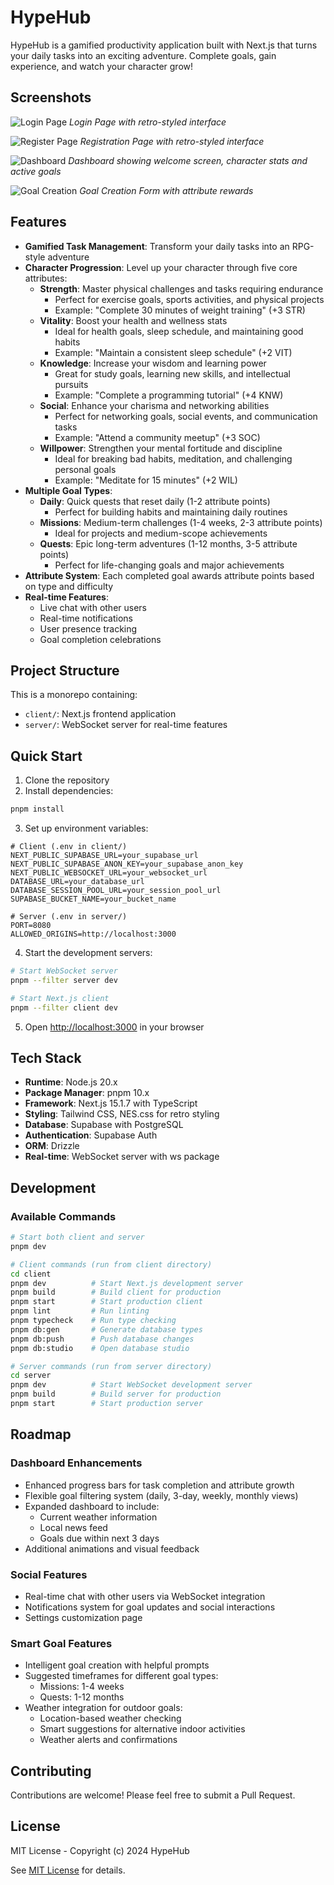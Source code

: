# HypeHub

HypeHub is a gamified productivity application built with Next.js that turns your daily tasks into an exciting adventure. Complete goals, gain experience, and watch your character grow!

## Screenshots

![Login Page](./screenshots/login.png)
*Login Page with retro-styled interface*

![Register Page](./screenshots/register.png)
*Registration Page with retro-styled interface*

![Dashboard](./screenshots/dashboard.png)
*Dashboard showing welcome screen, character stats and active goals*

![Goal Creation](./screenshots/goal-creation.png)
*Goal Creation Form with attribute rewards*

## Features

- **Gamified Task Management**: Transform your daily tasks into an RPG-style adventure
- **Character Progression**: Level up your character through five core attributes:
  - **Strength**: Master physical challenges and tasks requiring endurance
    - Perfect for exercise goals, sports activities, and physical projects
    - Example: "Complete 30 minutes of weight training" (+3 STR)
  - **Vitality**: Boost your health and wellness stats
    - Ideal for health goals, sleep schedule, and maintaining good habits
    - Example: "Maintain a consistent sleep schedule" (+2 VIT)
  - **Knowledge**: Increase your wisdom and learning power
    - Great for study goals, learning new skills, and intellectual pursuits
    - Example: "Complete a programming tutorial" (+4 KNW)
  - **Social**: Enhance your charisma and networking abilities
    - Perfect for networking goals, social events, and communication tasks
    - Example: "Attend a community meetup" (+3 SOC)
  - **Willpower**: Strengthen your mental fortitude and discipline
    - Ideal for breaking bad habits, meditation, and challenging personal goals
    - Example: "Meditate for 15 minutes" (+2 WIL)
- **Multiple Goal Types**:
  - **Daily**: Quick quests that reset daily (1-2 attribute points)
    - Perfect for building habits and maintaining daily routines
  - **Missions**: Medium-term challenges (1-4 weeks, 2-3 attribute points)
    - Ideal for projects and medium-scope achievements
  - **Quests**: Epic long-term adventures (1-12 months, 3-5 attribute points)
    - Perfect for life-changing goals and major achievements
- **Attribute System**: Each completed goal awards attribute points based on type and difficulty
- **Real-time Features**: 
  - Live chat with other users
  - Real-time notifications
  - User presence tracking
  - Goal completion celebrations

## Project Structure

This is a monorepo containing:
- `client/`: Next.js frontend application
- `server/`: WebSocket server for real-time features

## Quick Start

1. Clone the repository
2. Install dependencies:
```bash
pnpm install
```
3. Set up environment variables:
```env
# Client (.env in client/)
NEXT_PUBLIC_SUPABASE_URL=your_supabase_url
NEXT_PUBLIC_SUPABASE_ANON_KEY=your_supabase_anon_key
NEXT_PUBLIC_WEBSOCKET_URL=your_websocket_url
DATABASE_URL=your_database_url
DATABASE_SESSION_POOL_URL=your_session_pool_url
SUPABASE_BUCKET_NAME=your_bucket_name

# Server (.env in server/)
PORT=8080
ALLOWED_ORIGINS=http://localhost:3000
```
4. Start the development servers:
```bash
# Start WebSocket server
pnpm --filter server dev

# Start Next.js client
pnpm --filter client dev
```
5. Open [http://localhost:3000](http://localhost:3000) in your browser

## Tech Stack

- **Runtime**: Node.js 20.x
- **Package Manager**: pnpm 10.x
- **Framework**: Next.js 15.1.7 with TypeScript
- **Styling**: Tailwind CSS, NES.css for retro styling
- **Database**: Supabase with PostgreSQL
- **Authentication**: Supabase Auth
- **ORM**: Drizzle
- **Real-time**: WebSocket server with ws package

## Development

### Available Commands
```bash
# Start both client and server
pnpm dev

# Client commands (run from client directory)
cd client
pnpm dev          # Start Next.js development server
pnpm build        # Build client for production
pnpm start        # Start production client
pnpm lint         # Run linting
pnpm typecheck    # Run type checking
pnpm db:gen       # Generate database types
pnpm db:push      # Push database changes
pnpm db:studio    # Open database studio

# Server commands (run from server directory)
cd server
pnpm dev          # Start WebSocket development server
pnpm build        # Build server for production
pnpm start        # Start production server
```

## Roadmap

### Dashboard Enhancements
- Enhanced progress bars for task completion and attribute growth
- Flexible goal filtering system (daily, 3-day, weekly, monthly views)
- Expanded dashboard to include:
  - Current weather information
  - Local news feed
  - Goals due within next 3 days
- Additional animations and visual feedback

### Social Features
- Real-time chat with other users via WebSocket integration
- Notifications system for goal updates and social interactions
- Settings customization page

### Smart Goal Features
- Intelligent goal creation with helpful prompts
- Suggested timeframes for different goal types:
  - Missions: 1-4 weeks
  - Quests: 1-12 months
- Weather integration for outdoor goals:
  - Location-based weather checking
  - Smart suggestions for alternative indoor activities
  - Weather alerts and confirmations

## Contributing

Contributions are welcome! Please feel free to submit a Pull Request.

## License

MIT License - Copyright (c) 2024 HypeHub

See [MIT License](https://opensource.org/licenses/MIT) for details.

